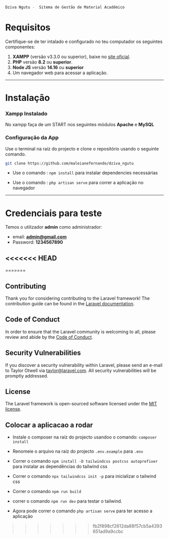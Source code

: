 ```bash 
Dziva Ngutu -  Sitema de Gestão de Material Acadêmico  
```



# Requisitos

Certifique-se de ter intalado e configurado no teu computador os seguintes componentes:

1. **XAMPP** (versão v3.3.0 ou superior), baixe no [site oficial](https://www.apachefriends.org/index.html).
2. **PHP** versão **8.2** ou **superior**.
3. **Node JS** versão **14.16** ou **superior**
4. Um navegador web para acessar a aplicação.

---

# Instalação

### Xampp Instalado
No xampp faça de um START nos seguintes módulos **Apache** e **MySQL** 

### Configuração da App

Use o terminal na raíz do projecto e clone o repositório usando o seguinte comando. 
```bash
git clone https://github.com/maleianefernando/dziva_ngutu
```
- Use o comando : <code>npm install</code> para instalar dependencies necessárias

- Use o comando : <code>php artisan serve</code> para correr a aplicação no navegador

---

# Credenciais para teste 
Temos o utilizador **admin** como administrador:
- email: **admin@gmail.com**
- Password: **1234567890**

<<<<<<< HEAD
---
=======
## Contributing

Thank you for considering contributing to the Laravel framework! The contribution guide can be found in the [Laravel documentation](https://laravel.com/docs/contributions).

## Code of Conduct

In order to ensure that the Laravel community is welcoming to all, please review and abide by the [Code of Conduct](https://laravel.com/docs/contributions#code-of-conduct).

## Security Vulnerabilities

If you discover a security vulnerability within Laravel, please send an e-mail to Taylor Otwell via [taylor@laravel.com](mailto:taylor@laravel.com). All security vulnerabilities will be promptly addressed.

## License

The Laravel framework is open-sourced software licensed under the [MIT license](https://opensource.org/licenses/MIT).

## Colocar a aplicacao a rodar
- Instale o composer na raíz do projecto usandoo o comando: 
<code>composer install</code>

- Renomeie o arquivo na raíz do projecto <code>.env.example</code> para ``` .env ```

- Correr o comando ``` npm install -D tailwindcss postcss autoprefixer ``` para instalar as dependências do tailwind css

- Correr o comando ``` npx tailwindcss init -p ``` para inicializar o tailwind css

- Correr o comando ``` npm run build ```

- correr o comando ``` npm run dev ``` para testar o tailwind.

- Agora pode correr o comando ``` php artisan serve ``` para ter acesso a aplicação
>>>>>>> fb2f898cf2612da88f57cb5a4393651ad9a9ccbc
